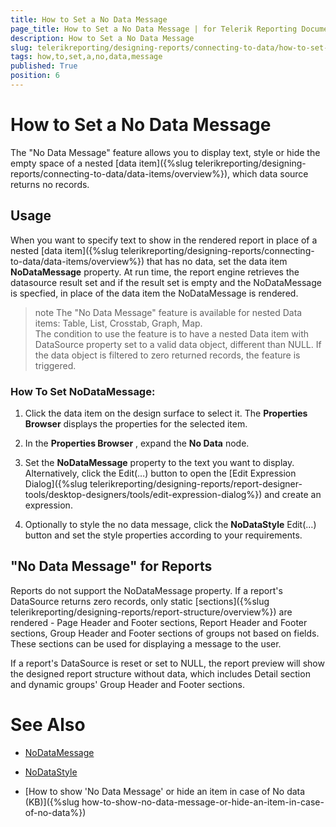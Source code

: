 ```yaml
---
title: How to Set a No Data Message
page_title: How to Set a No Data Message | for Telerik Reporting Documentation
description: How to Set a No Data Message
slug: telerikreporting/designing-reports/connecting-to-data/how-to-set-a-no-data-message
tags: how,to,set,a,no,data,message
published: True
position: 6
---
```


# How to Set a No Data Message

The "No Data Message" feature allows you to display text, style or hide the empty space of a nested [data item]({%slug telerikreporting/designing-reports/connecting-to-data/data-items/overview%}), which data source returns no records.   

## Usage

When you want to specify text to show in the rendered report in place of a nested [data item]({%slug telerikreporting/designing-reports/connecting-to-data/data-items/overview%}) that has no data, set the data item __NoDataMessage__ property. At run time, the report engine retrieves the datasource result set and if the result set is empty and the NoDataMessage is specfied, in place of the data item the NoDataMessage is rendered.         

>note The "No Data Message" feature is available for nested Data items: Table, List, Crosstab, Graph, Map.  
>The condition to use the feature is to have a nested Data item with DataSource property set to a valid data object, different than NULL. If the data object is filtered to zero returned records, the feature is triggered.      

### How To Set NoDataMessage:

1. Click the data item on the design surface to select it. The __Properties Browser__ displays the properties for the selected item.             

1. In the __Properties Browser__ , expand the __No Data__ node.             

1. Set the __NoDataMessage__ property to the text you want to display. Alternatively, click the Edit(…) button to open the [Edit Expression Dialog]({%slug telerikreporting/designing-reports/report-designer-tools/desktop-designers/tools/edit-expression-dialog%}) and create an expression.             

1. Optionally to style the no data message, click the __NoDataStyle__ Edit(…) button and set the style properties according to your requirements.             
        
## "No Data Message" for Reports

Reports do not support the NoDataMessage property. If a report's DataSource returns zero records, only static [sections]({%slug telerikreporting/designing-reports/report-structure/overview%}) are rendered - Page Header and Footer sections, Report Header and Footer sections, Group Header and Footer sections of groups not based on fields. These sections can be used for displaying a message to the user.         

If a report's DataSource is reset or set to NULL, the report preview will show the designed report structure without data, which includes Detail section and dynamic groups' Group Header and Footer sections.         

# See Also

 * [NoDataMessage](/reporting/api/Telerik.Reporting.DataItem#Telerik_Reporting_DataItem_NoDataMessage)

 * [NoDataStyle](/reporting/api/Telerik.Reporting.DataItem#Telerik_Reporting_DataItem_NoDataStyle)

 * [How to show 'No Data Message' or hide an item in case of No data (KB)]({%slug how-to-show-no-data-message-or-hide-an-item-in-case-of-no-data%})  
